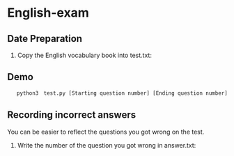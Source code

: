 # English-exam

## Date Preparation

1. Copy the English vocabulary book into test.txt:
## Demo
```bash
   python3　test.py [Starting question number] [Ending question number] [Number of questions]
   ```
## Recording incorrect answers
You can be easier to reflect the questions you got wrong on the test.
1. Write the number of the question you got wrong in answer.txt:
